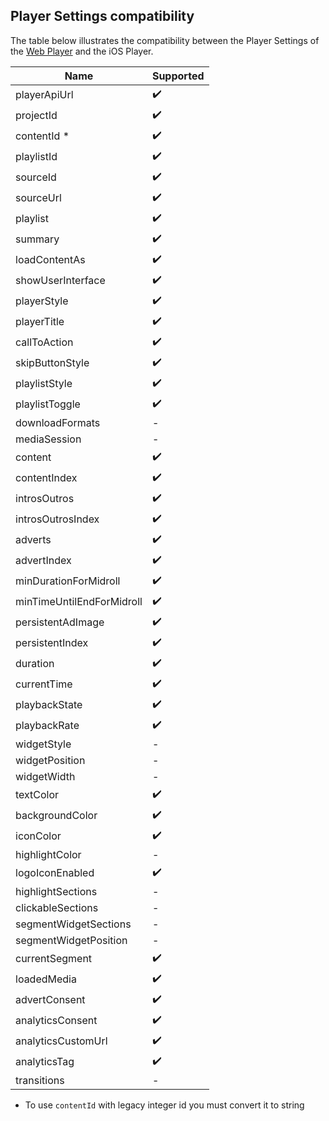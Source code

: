 ## Player Settings compatibility

The table below illustrates the compatibility between the Player Settings of the [Web Player](https://github.com/beyondwords-io/player) and the iOS Player.

| Name                      | Supported         |
|---------------------------|-------------------|
| playerApiUrl              |:heavy_check_mark: |
| projectId                 |:heavy_check_mark: |
| contentId *               |:heavy_check_mark: |
| playlistId                |:heavy_check_mark: |
| sourceId                  |:heavy_check_mark: |
| sourceUrl                 |:heavy_check_mark: |
| playlist                  |:heavy_check_mark: |
| summary                   |:heavy_check_mark: |
| loadContentAs             |:heavy_check_mark: |
| showUserInterface         |:heavy_check_mark: |
| playerStyle               |:heavy_check_mark: |
| playerTitle               |:heavy_check_mark: |
| callToAction              |:heavy_check_mark: |
| skipButtonStyle           |:heavy_check_mark: |
| playlistStyle             |:heavy_check_mark: |
| playlistToggle            |:heavy_check_mark: |
| downloadFormats           |-                  |
| mediaSession              |-                  |
| content                   |:heavy_check_mark: |
| contentIndex              |:heavy_check_mark: |
| introsOutros              |:heavy_check_mark: |
| introsOutrosIndex         |:heavy_check_mark: |
| adverts                   |:heavy_check_mark: |
| advertIndex               |:heavy_check_mark: |
| minDurationForMidroll     |:heavy_check_mark: |
| minTimeUntilEndForMidroll |:heavy_check_mark: |
| persistentAdImage         |:heavy_check_mark: |
| persistentIndex           |:heavy_check_mark: |
| duration                  |:heavy_check_mark: |
| currentTime               |:heavy_check_mark: |
| playbackState             |:heavy_check_mark: |
| playbackRate              |:heavy_check_mark: |
| widgetStyle               |-                  |
| widgetPosition            |-                  |
| widgetWidth               |-                  |
| textColor                 |:heavy_check_mark: |
| backgroundColor           |:heavy_check_mark: |
| iconColor                 |:heavy_check_mark: |
| highlightColor            |-                  |
| logoIconEnabled           |:heavy_check_mark: |
| highlightSections         |-                  |
| clickableSections         |-                  |
| segmentWidgetSections     |-                  |
| segmentWidgetPosition     |-                  |
| currentSegment            |:heavy_check_mark: |
| loadedMedia               |:heavy_check_mark: |
| advertConsent             |:heavy_check_mark: |
| analyticsConsent          |:heavy_check_mark: |
| analyticsCustomUrl        |:heavy_check_mark: |
| analyticsTag              |:heavy_check_mark: |
| transitions               |-                  |

* To use `contentId` with legacy integer id you must convert it to string
